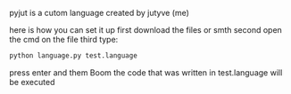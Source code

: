 pyjut is a cutom language created by jutyve (me)

here is how you can set it up
first download the files or smth
second open the cmd on the file
third type:
```python
python language.py test.language
```
press enter and them Boom the code that was written in test.language will be executed
